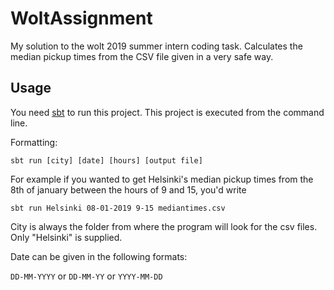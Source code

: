 # WoltAssignment
My solution to the wolt 2019 summer intern coding task. Calculates the median pickup times from the CSV file given in a very safe way.

## Usage
You need [sbt](https://www.scala-sbt.org/) to run this project.
This project is executed from the command line.

Formatting:

```sbt run [city] [date] [hours] [output file]```

For example if you wanted to get Helsinki's median pickup times from the 8th of january between the hours of 9 and 15, you'd write

```sbt run Helsinki 08-01-2019 9-15 mediantimes.csv``` 

City is always the folder from where the program will look for the csv files. Only "Helsinki" is supplied.

Date can be given in the following formats:

```DD-MM-YYYY``` or ```DD-MM-YY``` or ```YYYY-MM-DD```
